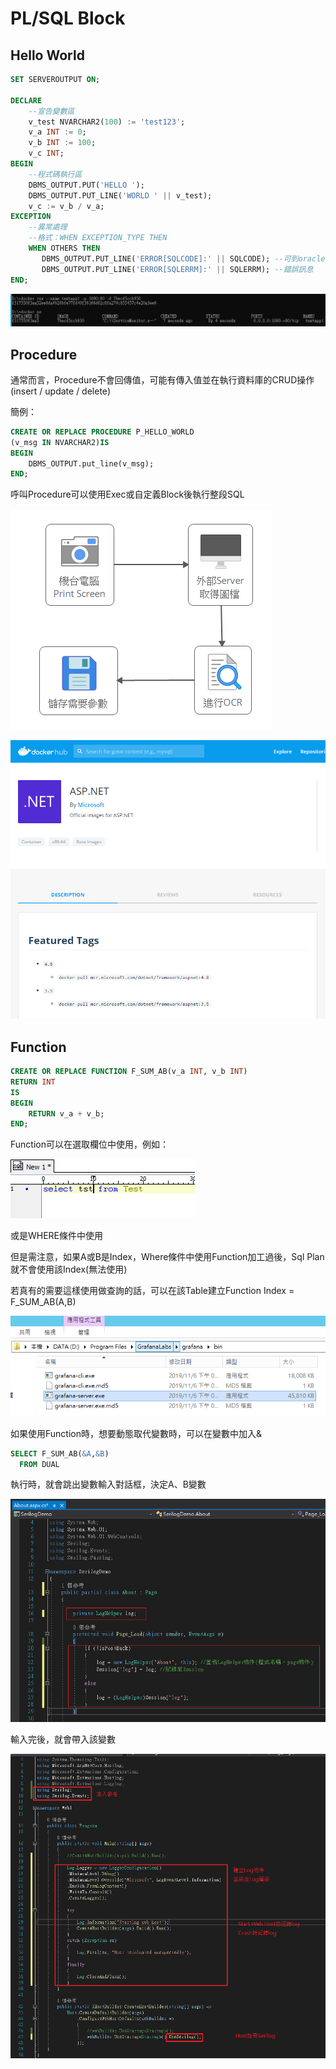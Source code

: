 # PL/SQL Block

## Hello World

```sql
SET SERVEROUTPUT ON;

DECLARE
    --宣告變數區
    v_test NVARCHAR2(100) := 'test123';
    v_a INT := 0;
    v_b INT := 100;
    v_c INT;
BEGIN
    --程式碼執行區
    DBMS_OUTPUT.PUT('HELLO ');
    DBMS_OUTPUT.PUT_LINE('WORLD ' || v_test);
    v_c := v_b / v_a;
EXCEPTION
    --異常處理
    --格式：WHEN EXCEPTION_TYPE THEN
    WHEN OTHERS THEN
       DBMS_OUTPUT.PUT_LINE('ERROR[SQLCODE]:' || SQLCODE); --可到oracle官網查表(若為已知)
       DBMS_OUTPUT.PUT_LINE('ERROR[SQLERRM]:' || SQLERRM); --錯誤訊息
END;
```

![](../.gitbook/assets/image%20%2818%29.png)

## Procedure

通常而言，Procedure不會回傳值，可能有傳入值並在執行資料庫的CRUD操作\(insert / update / delete\)

簡例：

```sql
CREATE OR REPLACE PROCEDURE P_HELLO_WORLD
(v_msg IN NVARCHAR2)IS
BEGIN
    DBMS_OUTPUT.put_line(v_msg);
END;
```

呼叫Procedure可以使用Exec或自定義Block後執行整段SQL

![](../.gitbook/assets/image%20%28492%29.png)

![](../.gitbook/assets/image%20%28104%29.png)

## Function

```sql
CREATE OR REPLACE FUNCTION F_SUM_AB(v_a INT, v_b INT)
RETURN INT
IS
BEGIN
    RETURN v_a + v_b;
END;
```

Function可以在選取欄位中使用，例如：

![](../.gitbook/assets/image%20%28503%29.png)

或是WHERE條件中使用

但是需注意，如果A或B是Index，Where條件中使用Function加工過後，Sql Plan就不會使用該Index\(無法使用\)

若真有的需要這樣使用做查詢的話，可以在該Table建立Function Index = F\_SUM\_AB\(A,B\)

![](../.gitbook/assets/image%20%2829%29.png)

如果使用Function時，想要動態取代變數時，可以在變數中加入&

```sql
SELECT F_SUM_AB(&A,&B)
  FROM DUAL
```

執行時，就會跳出變數輸入對話框，決定A、B變數

![](../.gitbook/assets/image%20%28496%29.png)

輸入完後，就會帶入該變數

![](../.gitbook/assets/image%20%28397%29.png)


